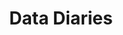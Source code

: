 ---
ee_id: '11'
site: '1'
type: '2'
long_id: 2003-002 Data Diaries
url: 2003-002-data-diaries
title: Data Diaries
year: '2003'
medium: 64 Videos
commission: Commissioned by New Radio and Performing Arts, Inc., (aka Ether-Ore),
  for its Turbulence website
dims:
pitch: "​Computer memory interpreted as video. ps - Site doesn’t work anymore, so
  click at your own peril! SMH. "
ps: Rhizome got this working again! OMG. Info <a href="https://anthology.rhizome.org/data-diaries-2003"
  target="_blank">here</a>.&nbsp;
live_url: http://archive.rhizome.org/anthology/data-diaries.html
related:
youtube:
imgs: data-diaries-2003-002-still-1-database-ih.jpg
subheading:
display_year: '2003'
download:
add_credit:
add_credits:
related_code:
layout: things-i-made
---